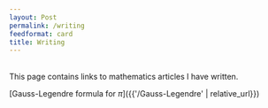 ```yaml
---
layout: Post
permalink: /writing
feedformat: card
title: Writing
---
```

<br/>
This page contains links to mathematics articles I have written.

[Gauss-Legendre formula for $\pi$]({{'/Gauss-Legendre' | relative_url}})
